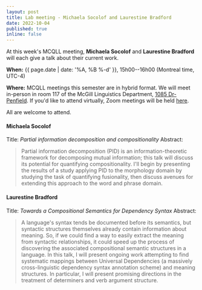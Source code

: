 ```yaml
---
layout: post
title: Lab meeting - Michaela Socolof and Laurestine Bradford
date: 2022-10-04
published: true
inline: false
---
```


At this week's MCQLL meeting, **Michaela Socolof** and **Laurestine Bradford** will each give a talk about their current work.

__When:__ {{ page.date | date: '%A, %B %-d' }}, 15h00--16h00 (Montreal time, UTC-4)

__Where:__  MCQLL meetings this semester are in hybrid format.  We will meet in-person in room 117 of the McGill Linguistics Department, [1085 Dr-Penfield](https://maps.mcgill.ca/?cmp=1&txt=EN&id=Penfield1085). If you'd like to attend virtually, Zoom meetings will be held [here](https://mcgill.zoom.us/j/84089215248?pwd=UkpMK1FEV2dTaVpGSDMzLzJtNWFhUT09).

All are welcome to attend.

#### Michaela Socolof
Title: _Partial information decomposition and compositionality_
Abstract:
<blockquote>
Partial information decomposition (PID) is an information-theoretic framework for decomposing mutual information; this talk will discuss its potential for quantifying compositionality. I'll begin by presenting the results of a study applying PID to the morphology domain by studying the task of quantifying fusionality, then discuss avenues for extending this approach to the word and phrase domain. 
</blockquote>

#### Laurestine Bradford
Title: _Towards a Compositional Semantics for Dependency Syntax_
Abstract:
<blockquote>
A language's syntax tends be documented before its semantics, but syntactic structures themselves already contain information about meaning. So, if we could find a way to easily extract the meaning from syntactic relationships, it could speed up the process of discovering the associated compositional semantic structures in a language. In this talk, I will present ongoing work attempting to find systematic mappings between Universal Dependencies (a massively cross-linguistic dependency syntax annotation scheme) and meaning structures. In particular, I will present promising directions in the treatment of determiners and verb argument structure.
</blockquote>

